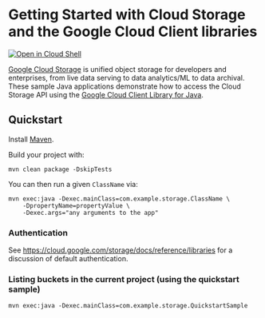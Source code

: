 # Getting Started with Cloud Storage and the Google Cloud Client libraries

<a href="https://console.cloud.google.com/cloudshell/open?git_repo=https://github.com/GoogleCloudPlatform/java-docs-samples&page=editor&open_in_editor=storage/cloud-client/README.md">
<img alt="Open in Cloud Shell" src ="http://gstatic.com/cloudssh/images/open-btn.png"></a>

[Google Cloud Storage][storage]  is unified object storage for developers and enterprises, from live
data serving to data analytics/ML to data archival.
These sample Java applications demonstrate how to access the Cloud Storage API using
the [Google Cloud Client Library for Java][google-cloud-java].

[storage]: https://cloud.google.com/storage/
[google-cloud-java]: https://github.com/GoogleCloudPlatform/google-cloud-java

## Quickstart

Install [Maven](http://maven.apache.org/).

Build your project with:

	mvn clean package -DskipTests

You can then run a given `ClassName` via:

	mvn exec:java -Dexec.mainClass=com.example.storage.ClassName \
	    -DpropertyName=propertyValue \
		-Dexec.args="any arguments to the app"

### Authentication

See https://cloud.google.com/storage/docs/reference/libraries for a discussion of default authentication.

### Listing buckets in the current project (using the quickstart sample)

    mvn exec:java -Dexec.mainClass=com.example.storage.QuickstartSample
